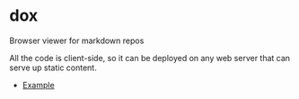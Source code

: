# dox
Browser viewer for markdown repos

All the code is client-side, so it can be deployed on any web server that can serve up static content.

* [Example](example)